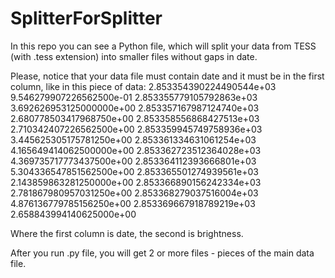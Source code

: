 # SplitterForSplitter
In this repo you can see a Python file, which will split your data from TESS (with .tess extension) into smaller files without gaps in date. 

Please, notice that your data file must contain date and it must be in the first column, like in this piece of data:
2.853354390224490544e+03 9.546279907226562500e-01
2.853355779105792863e+03 3.692626953125000000e+00
2.853357167987124740e+03 2.680778503417968750e+00
2.853358556868427513e+03 2.710342407226562500e+00
2.853359945749758936e+03 3.445625305175781250e+00
2.853361334631061254e+03 4.165649414062500000e+00
2.853362723512364028e+03 4.369735717773437500e+00
2.853364112393666801e+03 5.304336547851562500e+00
2.853365501274939561e+03 2.143859863281250000e+00
2.853366890156242334e+03 2.781867980957031250e+00
2.853368279037516004e+03 4.876136779785156250e+00
2.853369667918789219e+03 2.658843994140625000e+00

Where the first column is date, the second is brightness.

After you run .py file, you will get 2 or more files - pieces of the main data file.
